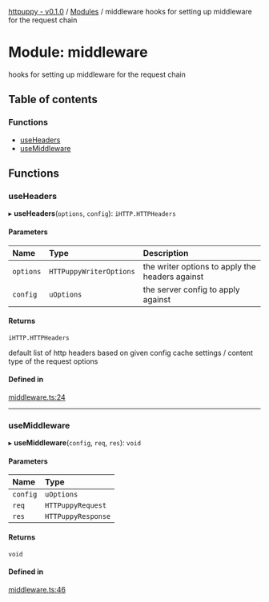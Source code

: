 [httpuppy - v0.1.0](../README.md) / [Modules](../modules.md) / middleware
hooks for setting up middleware for the request chain

# Module: middleware
hooks for setting up middleware for the request chain

## Table of contents

### Functions

- [useHeaders](middleware_hooks_for_setting_up_middleware_for_the_request_chain.md#useheaders)
- [useMiddleware](middleware_hooks_for_setting_up_middleware_for_the_request_chain.md#usemiddleware)

## Functions

### useHeaders

▸ **useHeaders**(`options`, `config`): `iHTTP.HTTPHeaders`

#### Parameters

| Name | Type | Description |
| :------ | :------ | :------ |
| `options` | `HTTPuppyWriterOptions` | the writer options to apply the headers against |
| `config` | `uOptions` | the server config to apply against |

#### Returns

`iHTTP.HTTPHeaders`

default list of http headers based on given config cache settings / content type of the request options

#### Defined in

[middleware.ts:24](https://github.com/abschill/httpuppy/blob/18aaec0/src/middleware.ts#L24)

___

### useMiddleware

▸ **useMiddleware**(`config`, `req`, `res`): `void`

#### Parameters

| Name | Type |
| :------ | :------ |
| `config` | `uOptions` |
| `req` | `HTTPuppyRequest` |
| `res` | `HTTPuppyResponse` |

#### Returns

`void`

#### Defined in

[middleware.ts:46](https://github.com/abschill/httpuppy/blob/18aaec0/src/middleware.ts#L46)
